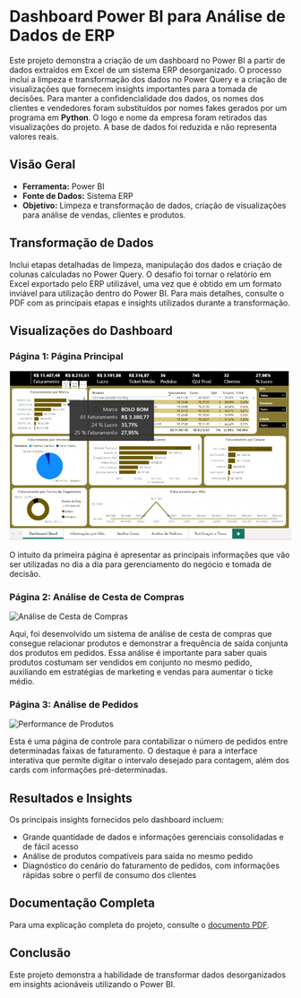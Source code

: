 # Dashboard Power BI para Análise de Dados de ERP

Este projeto demonstra a criação de um dashboard no Power BI a partir de dados extraídos em Excel de um sistema ERP desorganizado. O processo inclui a limpeza e transformação dos dados no Power Query e a criação de visualizações que fornecem insights importantes para a tomada de decisões. Para manter a confidencialidade dos dados, os nomes dos clientes e vendedores foram substituídos por nomes fakes gerados por um programa em **Python**. O logo e nome da empresa foram retirados das visualizações do projeto. A base de dados foi reduzida e não representa valores reais. 

## Visão Geral

- **Ferramenta:** Power BI 
- **Fonte de Dados:** Sistema ERP
- **Objetivo:** Limpeza e transformação de dados, criação de visualizações para análise de vendas, clientes e produtos.

## Transformação de Dados

Inclui etapas detalhadas de limpeza, manipulação dos dados e criação de colunas calculadas no Power Query. O desafio foi tornar o relatório em Excel exportado pelo ERP utilizável, uma vez que é obtido em um formato inviável para utilização dentro do Power BI. Para mais detalhes, consulte o PDF com as principais etapas e insights utilizados durante a transformação. 

## Visualizações do Dashboard

### Página 1: Página Principal
![Visão Geral](https://github.com/gaiecks/Projeto-Power-BI-para-distribuidora-de-alimentos-/blob/main/Vis%C3%A3o%20Geral.JPG)

O intuito da primeira página é apresentar as principais informações que vão ser utilizadas no dia a dia para gerenciamento do negócio e tomada de decisão. 

### Página 2: Análise de Cesta de Compras
![Análise de Cesta de Compras](https://github.com/gaiecks/Projeto-Power-BI-para-distribuidora-de-alimentos-/blob/main/An%C3%A1lise%20Cesta%20de%20Compras.JPG)

Aqui, foi desenvolvido um sistema de análise de cesta de compras que consegue relacionar produtos e demonstrar a frequência de saída conjunta dos produtos em pedidos. Essa análise é importante para saber quais produtos costumam ser vendidos em conjunto no mesmo pedido, auxiliando em estratégias de marketing e vendas para aumentar o ticke médio.

### Página 3: Análise de Pedidos
![Performance de Produtos](https://github.com/gaiecks/Projeto-Power-BI-para-distribuidora-de-alimentos-/blob/main/An%C3%A1lise%20quantidade%20de%20pedidos.JPG)

Esta é uma página de controle para contabilizar o número de pedidos entre determinadas faixas de faturamento. O destaque é para a interface interativa que permite digitar o intervalo desejado para contagem, além dos cards com informações pré-determinadas. 

## Resultados e Insights

Os principais insights fornecidos pelo dashboard incluem:

- Grande quantidade de dados e informações gerenciais consolidadas e de fácil acesso
- Análise de produtos compatíveis para saída no mesmo pedido
- Diagnóstico do cenário do faturamento de pedidos, com informações rápidas sobre o perfil de consumo dos clientes

## Documentação Completa

Para uma explicação completa do projeto, consulte o [documento PDF](link-para-o-pdf).

## Conclusão

Este projeto demonstra a habilidade de transformar dados desorganizados em insights acionáveis utilizando o Power BI.
